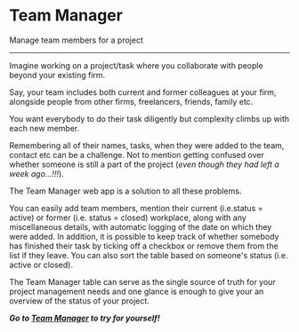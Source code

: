 # Team Manager
Manage team members for a project

---

Imagine working on a project/task where you collaborate with people beyond your existing firm.

Say, your team includes both current and former colleagues at your firm, alongside people from other firms, freelancers, friends, family etc.

You want everybody to do their task diligently but complexity climbs up with each new member.

Remembering all of their names, tasks, when they were added to the team, contact etc can be a challenge. Not to mention getting confused over whether someone is still a part of the project (*even though they had left a week ago...!!!*).

The Team Manager web app is a solution to all these problems.

You can easily add team members, mention their current (i.e.status = active) or former (i.e. status = closed) workplace, along with any miscellaneous details, with automatic logging of the date on which they were added. In addition, it is possible to keep track of whether somebody has finished their task by ticking off a checkbox or remove them from the list if they leave. You can also sort the table based on someone's status (i.e. active or closed).

The Team Manager table can serve as the single source of truth for your project management needs and one glance is enough to give your an overview of the status of your project.

***Go to [Team Manager](https://r-a-j-a-t.github.io/team-manager/) to try for yourself!***
